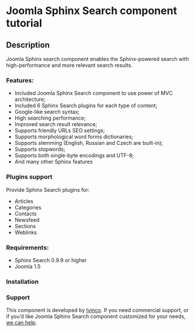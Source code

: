 Joomla Sphinx Search component tutorial
========

Description
--------
Joomla Sphinx search component enables the Sphinx-powered search with high-performance and more relevant search results.

### Features:

 *   Included Joomla Sphinx Search component to use power of MVC architecture;
 *   Included 6 Sphinx Search plugins for each type of content;
 *   Google-like search syntax;
 *   High searching performance;
 *   Improved search result relevance;
 *   Supports friendly URLs SEO settings;
 *   Supports morphological word forms dictionaries;
 *   Supports stemming (English, Russian and Czech are built-in);
 *   Supports stopwords;
 *   Supports both single-byte encodings and UTF-8;
 *   And many other Sphinx features

### Plugins support

Provide Sphinx Search plugins  for:

 *   Articles
 *   Categories
 *   Contacts
 *   Newsfeed
 *   Sections
 *   Weblinks

### Requirements:

 *   Sphinx Search 0.9.9 or higher
 *   Joomla 1.5

### Installation



### Support
This component is developed by [Ivinco](http://www.ivinco.com "Ivinco High performance search solutions"). If you need commercial support, or if you’d like Joomla Sphinx Search component customized for your needs, [we can help](http://www.ivinco.com/contact-us/ "Ivinco contact").

